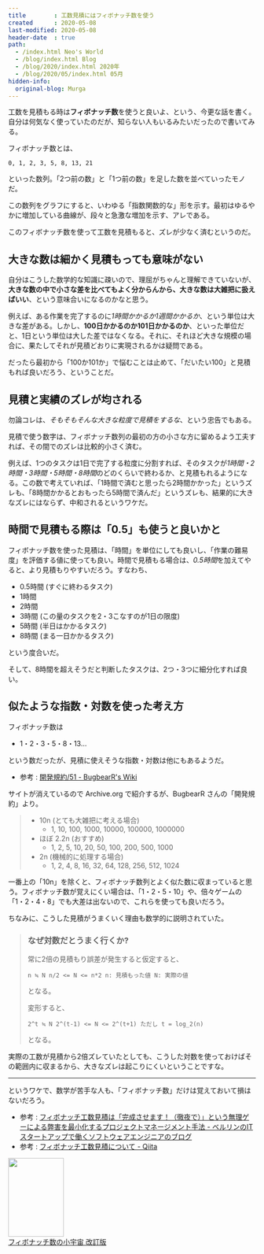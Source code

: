```yaml
---
title        : 工数見積にはフィボナッチ数を使う
created      : 2020-05-08
last-modified: 2020-05-08
header-date  : true
path:
  - /index.html Neo's World
  - /blog/index.html Blog
  - /blog/2020/index.html 2020年
  - /blog/2020/05/index.html 05月
hidden-info:
  original-blog: Murga
---
```


工数を見積もる時は**フィボナッチ数**を使うと良いよ、という、今更な話を書く。自分は何気なく使っていたのだが、知らない人もいるみたいだったので書いてみる。

フィボナッチ数とは、

```
0, 1, 2, 3, 5, 8, 13, 21
```

といった数列。「2つ前の数」と「1つ前の数」を足した数を並べていったモノだ。

この数列をグラフにすると、いわゆる「指数関数的な」形を示す。最初はゆるやかに増加している曲線が、段々と急激な増加を示す、アレである。

このフィボナッチ数を使って工数を見積もると、ズレが少なく済むというのだ。

## 大きな数は細かく見積もっても意味がない

自分はこうした数学的な知識に疎いので、理屈がちゃんと理解できていないが、**大きな数の中で小さな差を比べてもよく分からんから、大きな数は大雑把に扱えばいい**、という意味合いになるのかなと思う。

例えば、ある作業を完了するのに*1時間かかるか1週間かかるか*、という単位は大きな差がある。しかし、**100日かかるのか101日かかるのか**、といった単位だと、1日という単位は大した差ではなくなる。それに、それほど大きな規模の場合に、果たしてそれが見積どおりに実現されるかは疑問である。

だったら最初から「100か101か」で悩むことは止めて、「だいたい100」と見積もれば良いだろう、ということだ。

## 見積と実績のズレが均される

勿論コレは、*そもそもそんな大きな粒度で見積をするな*、という忠告でもある。

見積で使う数字は、フィボナッチ数列の最初の方の小さな方に留めるよう工夫すれば、その間でのズレは比較的小さく済む。

例えば、1つのタスクは1日で完了する粒度に分割すれば、そのタスクが*1時間・2時間・3時間・5時間・8時間*のどのくらいで終わるか、と見積もれるようになる。この数で考えていれば、「1時間で済むと思ったら2時間かかった」というズレも、「8時間かかるとおもったら5時間で済んだ」というズレも、結果的に大きなズレにはならず、中和されるというワケだ。

## 時間で見積もる際は「0.5」も使うと良いかと

フィボナッチ数を使った見積は、「時間」を単位にしても良いし、「作業の難易度」を評価する値に使っても良い。時間で見積もる場合は、*0.5時間*を加えてやると、より見積もりやすいだろう。すなわち、

- 0.5時間 (すぐに終わるタスク)
- 1時間
- 2時間
- 3時間 (この量のタスクを2・3こなすのが1日の限度)
- 5時間 (半日はかかるタスク)
- 8時間 (まる一日かかるタスク)

という度合いだ。

そして、8時間を超えそうだと判断したタスクは、2つ・3つに細分化すれば良い。

## 似たような指数・対数を使った考え方

フィボナッチ数は

- 1・2・3・5・8・13…

という数だったが、見積に使えそうな指数・対数は他にもあるようだ。

- 参考 : [開発規約/51 - BugbearR's Wiki](https://web.archive.org/web/20130614152346/http://www.bugbearr.jp/?%E9%96%8B%E7%99%BA%E8%A6%8F%E7%B4%84%2F51)

サイトが消えているので Archive.org で紹介するが、BugbearR さんの「開発規約」より。

> - 10n (とても大雑把に考える場合)
>   - 1, 10, 100, 1000, 10000, 100000, 1000000
> - ほぼ 2.2n (おすすめ)
>   - 1, 2, 5, 10, 20, 50, 100, 200, 500, 1000
> - 2n (機械的に処理する場合)
>   - 1, 2, 4, 8, 16, 32, 64, 128, 256, 512, 1024

一番上の「10n」を除くと、フィボナッチ数列とよく似た数に収まっていると思う。フィボナッチ数が覚えにくい場合は、「1・2・5・10」や、倍々ゲームの「1・2・4・8」でも大差は出ないので、これらを使っても良いだろう。

ちなみに、こうした見積がうまくいく理由も数学的に説明されていた。

> ### なぜ対数だとうまく行くか?
> 
> 常に2倍の見積もり誤差が発生すると仮定すると、
> 
> `n ≒ N n/2 <= N <= n*2 n: 見積もった値 N: 実際の値`
> 
> となる。
> 
> 変形すると、
> 
> `2^t ≒ N 2^(t-1) <= N <= 2^(t+1) ただし t = log_2(n)`
> 
> となる。

実際の工数が見積から2倍ズレていたとしても、こうした対数を使っておけばその範囲内に収まるから、大きなズレは起こりにくいということですな。

-----

というワケで、数学が苦手な人も、「フィボナッチ数」だけは覚えておいて損はないだろう。

- 参考 : [フィボナッチ工数見積は「完成させます！（徹夜で）」という無理ゲーによる弊害を最小化するプロジェクトマネージメント手法 - ベルリンのITスタートアップで働くソフトウェアエンジニアのブログ](https://www.jabba.cloud/20170613054635/)
- 参考 : [フィボナッチ工数見積について - Qiita](https://qiita.com/nkk777dev/items/a49b4202ab45df2b130c)

<div class="ad-amazon">
  <div class="ad-amazon-image">
    <a href="https://www.amazon.co.jp/dp/4535593612?tag=neos21-22&amp;linkCode=osi&amp;th=1&amp;psc=1">
      <img src="https://m.media-amazon.com/images/I/51uswlBdloL._SL160_.jpg" width="113" height="160">
    </a>
  </div>
  <div class="ad-amazon-info">
    <div class="ad-amazon-title">
      <a href="https://www.amazon.co.jp/dp/4535593612?tag=neos21-22&amp;linkCode=osi&amp;th=1&amp;psc=1">フィボナッチ数の小宇宙 改訂版</a>
    </div>
  </div>
</div>

